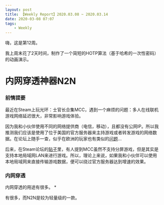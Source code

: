 ```yaml
---
layout: post
title: 【Weekly Report】2020.03.08 ~ 2020.03.14
date: 2020-03-08 07:07
tags:
    - Weekly
---
```


嗨，这是第12周。

我上周末花了2天时间，制作了一个简短的HOTP算法（基于哈希的一次性密码）的动画演示。

# 内网穿透神器N2N

### 前情提要

最近在Steam上玩光环：士官长合集MCC，遇到一个麻烦的问题：多人在线联机游戏网络延迟很大，非常影响游戏体验。

因为我和小伙伴使用不同的网络提供商（电信，移动），且都没有公网IP。所以我推测我们应该是使用了位于美国的官方服务器来主持游戏或者转发游戏的网络数据。在论坛上随手一查，似乎在欧洲的玩家也有类似的[问题](https://www.halowaypoint.com/en-us/forums/84ad72a8b51847978545f685f651fc15/topics/are-there-eu-servers/0d9251e4-b9ca-436c-a152-7798e904b3e5/posts)...

后来，在Steam论坛的[贴子](https://steamcommunity.com/app/976730/discussions/0/3148519094654849289/#c3148519255758381314)里，有人提到MCC虽然不支持分屏游戏，但是其实是支持本地局域网LAN来进行游戏。所以，理论上来说，如果我和小伙伴可以使用本地局域网来直接传输游戏数据，便可以绕过官方服务器达到增速的效果。

### 内网穿透

内网穿透的用途有很多。
* 

有很多，而N2N是较为轻量级的一款。

